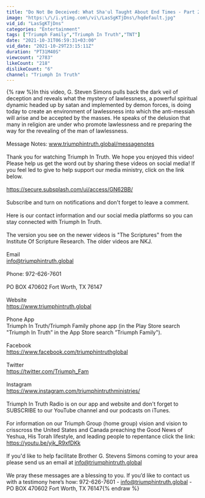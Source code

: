 ```yaml
---
title: "Do Not Be Deceived: What Sha'ul Taught About End Times - Part 2"
image: "https:\/\/i.ytimg.com\/vi\/LasSgKTjDns\/hqdefault.jpg"
vid_id: "LasSgKTjDns"
categories: "Entertainment"
tags: ["Triumph Family","Triumph In Truth","TNT"]
date: "2021-10-31T06:59:31+03:00"
vid_date: "2021-10-29T23:15:11Z"
duration: "PT31M40S"
viewcount: "2783"
likeCount: "218"
dislikeCount: "6"
channel: "Triumph In Truth"
---
```

{% raw %}In this video, G. Steven Simons pulls back the dark veil of deception and reveals what the mystery of lawlessness, a powerful spiritual dynamic headed up by satan and implemented by demon forces, is doing today to create an environment of lawlessness into which the anti-messiah will arise and be accepted by the masses. He speaks of the delusion that many in religion are under who promote lawlessness and re preparing the way for the revealing of the man of lawlessness.<br /><br />Message Notes: www.triumphintruth.global/messagenotes<br /><br />Thank you for watching Triumph In Truth. We hope you enjoyed this video! Please help us get the word out by sharing these videos on social media! If you feel led to give to help support our media ministry, click on the link below.<br /><br /><a rel="nofollow" target="blank" href="https://secure.subsplash.com/ui/access/GN62BB/">https://secure.subsplash.com/ui/access/GN62BB/</a><br /><br />Subscribe and turn on notifications and don't forget to leave a comment.<br /><br />Here is our contact information and our social media platforms so you can stay connected with Triumph In Truth.<br /><br />The version you see on the newer videos is &quot;The Scriptures&quot; from the Institute Of Scripture Research. The older videos are NKJ.<br /><br />Email<br />info@triumphintruth.global<br /><br />Phone: 972-626-7601<br /><br />PO BOX 470602 Fort Worth, TX 76147<br /><br />Website<br /><a rel="nofollow" target="blank" href="https://www.triumphintruth.global">https://www.triumphintruth.global</a><br /><br />Phone App<br />Triumph In Truth/Triumph Family phone app (in the Play Store search &quot;Triumph In Truth” in the App Store search ”Triumph Family&quot;).<br /><br />Facebook<br /><a rel="nofollow" target="blank" href="https://www.facebook.com/triumphintruthglobal">https://www.facebook.com/triumphintruthglobal</a><br /><br />Twitter<br /><a rel="nofollow" target="blank" href="https://twitter.com/Triumph_Fam">https://twitter.com/Triumph_Fam</a><br /><br />Instagram<br /><a rel="nofollow" target="blank" href="https://www.instagram.com/triumphintruthministries/">https://www.instagram.com/triumphintruthministries/</a><br /><br />Triumph In Truth Radio is on our app and website and don't forget to SUBSCRIBE to our YouTube channel and our podcasts on iTunes.<br /><br />For information on our Triumph Group (home group) vision and vision to crisscross the United States and Canada preaching the Good News of Yeshua, His Torah lifestyle, and leading people to repentance click the link: <a rel="nofollow" target="blank" href="https://youtu.be/yjk_R9xfDKk">https://youtu.be/yjk_R9xfDKk</a>  <br /><br />If you'd like to help facilitate Brother G. Stevens Simons coming to your area please send us an email at info@triumphintruth.global<br /><br />We pray these messages are a blessing to you. If you’d like to contact us with a testimony here’s how: 972-626-7601 -  info@triumphintruth.global - PO BOX 470602 Fort Worth, TX 76147{% endraw %}

